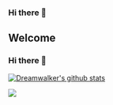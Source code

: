 ### Hi there 👋
## Welcome
### Hi there 👋

[![Dreamwalker's github stats](https://github-readme-stats.vercel.app/api?username=abhi123vj&theme=material-palenight)](https://github.com/abhi123vj/github-readme-stats)

<a href="https://github.com/anuraghazra/github-readme-stats">
  <!-- Change the `github-readme-stats.anuraghazra1.vercel.app` to `github-readme-stats.vercel.app`  -->
  <img align="center" src="https://github-readme-stats.anuraghazra1.vercel.app/api/top-langs/?username=abhi123vj&langs_count=8&layout=compact&theme=material-palenight" />
</a>

